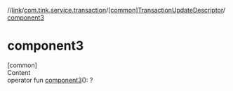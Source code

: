 //[link](../../index.md)/[com.tink.service.transaction](../index.md)/[[common]TransactionUpdateDescriptor](index.md)/[component3](component3.md)



# component3  
[common]  
Content  
operator fun [component3](component3.md)(): <ERROR CLASS>?  



